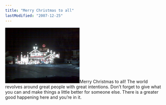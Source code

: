 ```yaml
---
title: "Merry Christmas to all"
lastModified: "2007-12-25"
---
```


[![National lampoons](/images/2134141931_0799dfd270_m.jpg)](http://www.flickr.com/photos/dorkstyle/2134141931/ "National lampoons by Dorkstyle, on Flickr")Merry Christmas to all! The world revolves around great people with great intentions. Don’t forget to give what you can and make things a little better for someone else. There is a greater good happening here and you’re in it.
